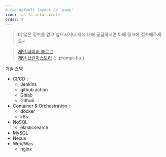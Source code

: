 ```yaml
---
# the default layout is 'page'
icon: fas fa-info-circle
order: 4
---
```


> 더 많은 정보를 얻고 싶으시거나 저에 대해 궁금하시면 아래 링크에 접속해주세요~

> [개인 네이버 블로그](https://blog.naver.com/y09255)<br>
[개인 브런치스토리](https://brunch.co.kr/@17ab0b1a2030498)
{: .prompt-tip }

기술 스택
- CI/CD : 
  - Jenkins
  - github action
  - Gitlab
  - Github
- Container & Orchestration : 
  - docker
  - k8s
- NoSQL
  - elasticsearch
- MySQL
- Nexus
- Web/Was
  - nginx